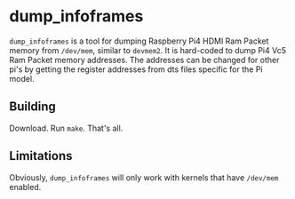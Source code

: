 dump_infoframes
=======

`dump_infoframes` is a tool for dumping Raspberry Pi4 HDMI Ram Packet memory from
`/dev/mem`, similar to `devmem2`. It is hard-coded to dump Pi4 Vc5 Ram Packet memory addresses.
The addresses can be changed for other pi's by getting the register addresses from dts files specific
for the Pi model.

Building
--------
Download. Run `make`. That's all.

Limitations
-----------
Obviously, `dump_infoframes` will only work with kernels that have `/dev/mem` enabled.
 